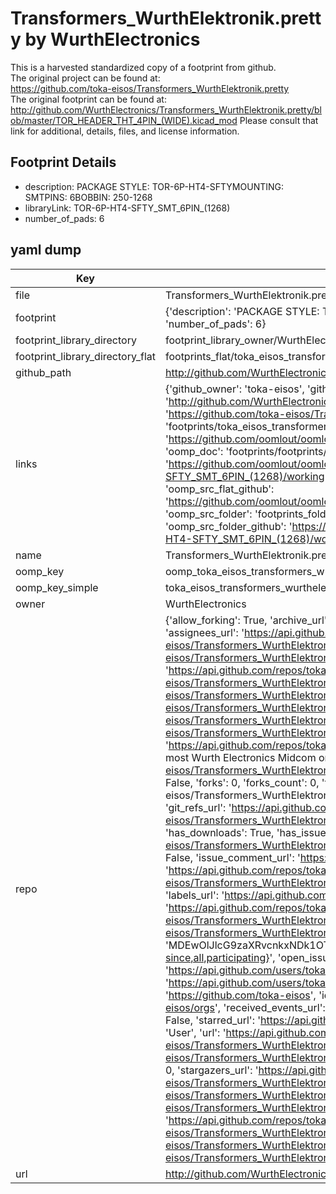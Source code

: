 # Transformers_WurthElektronik.pretty by WurthElectronics  
This is a harvested standardized copy of a footprint from github.  
The original project can be found at:  
https://github.com/toka-eisos/Transformers_WurthElektronik.pretty  
The original footprint can be found at:
http://github.com/WurthElectronics/Transformers_WurthElektronik.pretty/blob/master/TOR_HEADER_THT_4PIN_(WIDE).kicad_mod
Please consult that link for additional, details, files, and license information.  
## Footprint Details
* description: PACKAGE STYLE: TOR-6P-HT4-SFTYMOUNTING: SMTPINS: 6BOBBIN: 250-1268  
* libraryLink: TOR-6P-HT4-SFTY_SMT_6PIN_(1268)  
* number_of_pads: 6  
## yaml dump  
| Key | Value |  
| --- | --- |  
| file | Transformers_WurthElektronik.pretty/TOR-6P-HT4-SFTY_SMT_6PIN_(1268).kicad_mod |  
| footprint | {'description': 'PACKAGE STYLE: TOR-6P-HT4-SFTYMOUNTING: SMTPINS: 6BOBBIN: 250-1268', 'libraryLink': 'TOR-6P-HT4-SFTY_SMT_6PIN_(1268)', 'number_of_pads': 6} |  
| footprint_library_directory | footprint_library_owner/WurthElectronics_Transformers_WurthElektronik.pretty |  
| footprint_library_directory_flat | footprints_flat/toka_eisos_transformers_wurthelektronik_tor_6p_ht4_sfty_smt_6pin_(1268)/working |  
| github_path | http://github.com/WurthElectronics/Transformers_WurthElektronik.pretty/blob/master/TOR-6P-HT4-SFTY_SMT_6PIN_(1268).kicad_mod |  
| links | {'github_owner': 'toka-eisos', 'github_repo_name': 'Transformers_WurthElektronik.pretty', 'github_src': 'http://github.com/WurthElectronics/Transformers_WurthElektronik.pretty/blob/master/TOR_HEADER_THT_4PIN_(WIDE).kicad_mod', 'github_src_repo': 'https://github.com/toka-eisos/Transformers_WurthElektronik.pretty', 'oomp_bot': 'footprints/toka_eisos_transformers_wurthelektronik_tor_6p_ht4_sfty_smt_6pin_(1268)/working', 'oomp_bot_github': 'https://github.com/oomlout/oomlout_oomp_footprint_bot/tree/main/footprints/toka_eisos_transformers_wurthelektronik_tor_6p_ht4_sfty_smt_6pin_(1268)/working', 'oomp_doc': 'footprints/footprints/toka-eisos/Transformers_WurthElektronik/TOR-6P-HT4-SFTY_SMT_6PIN_(1268)/working/', 'oomp_doc_github': 'https://github.com/oomlout/oomlout_oomp_footprint_doc/tree/main/footprints/footprints/toka-eisos/Transformers_WurthElektronik/TOR-6P-HT4-SFTY_SMT_6PIN_(1268)/working', 'oomp_src_flat': 'footprints_flat/footprints_flat/toka_eisos_transformers_wurthelektronik_tor_6p_ht4_sfty_smt_6pin_(1268)/working', 'oomp_src_flat_github': 'https://github.com/oomlout/oomlout_oomp_footprint_src/tree/main/footprints_flat/toka_eisos_transformers_wurthelektronik_tor_6p_ht4_sfty_smt_6pin_(1268)/working', 'oomp_src_folder': 'footprints_folder/footprints_folder/toka-eisos/Transformers_WurthElektronik/TOR-6P-HT4-SFTY_SMT_6PIN_(1268)/working', 'oomp_src_folder_github': 'https://github.com/oomlout/oomlout_oomp_footprint_src/tree/main/footprints_folder/toka-eisos/Transformers_WurthElektronik/TOR-6P-HT4-SFTY_SMT_6PIN_(1268)/working'} |  
| name | Transformers_WurthElektronik.pretty |  
| oomp_key | oomp_toka_eisos_transformers_wurthelektronik_tor_6p_ht4_sfty_smt_6pin_(1268) |  
| oomp_key_simple | toka_eisos_transformers_wurthelektronik_tor_6p_ht4_sfty_smt_6pin_(1268) |  
| owner | WurthElectronics |  
| repo | {'allow_forking': True, 'archive_url': 'https://api.github.com/repos/toka-eisos/Transformers_WurthElektronik.pretty/{archive_format}{/ref}', 'archived': True, 'assignees_url': 'https://api.github.com/repos/toka-eisos/Transformers_WurthElektronik.pretty/assignees{/user}', 'blobs_url': 'https://api.github.com/repos/toka-eisos/Transformers_WurthElektronik.pretty/git/blobs{/sha}', 'branches_url': 'https://api.github.com/repos/toka-eisos/Transformers_WurthElektronik.pretty/branches{/branch}', 'clone_url': 'https://github.com/toka-eisos/Transformers_WurthElektronik.pretty.git', 'collaborators_url': 'https://api.github.com/repos/toka-eisos/Transformers_WurthElektronik.pretty/collaborators{/collaborator}', 'comments_url': 'https://api.github.com/repos/toka-eisos/Transformers_WurthElektronik.pretty/comments{/number}', 'commits_url': 'https://api.github.com/repos/toka-eisos/Transformers_WurthElektronik.pretty/commits{/sha}', 'compare_url': 'https://api.github.com/repos/toka-eisos/Transformers_WurthElektronik.pretty/compare/{base}...{head}', 'contents_url': 'https://api.github.com/repos/toka-eisos/Transformers_WurthElektronik.pretty/contents/{+path}', 'contributors_url': 'https://api.github.com/repos/toka-eisos/Transformers_WurthElektronik.pretty/contributors', 'created_at': '2018-09-20T10:08:03Z', 'default_branch': 'master', 'deployments_url': 'https://api.github.com/repos/toka-eisos/Transformers_WurthElektronik.pretty/deployments', 'description': 'We now have a model library available for KiCad.  It includes most Wurth Electronics Midcom online catalog products and packages. ', 'disabled': False, 'downloads_url': 'https://api.github.com/repos/toka-eisos/Transformers_WurthElektronik.pretty/downloads', 'events_url': 'https://api.github.com/repos/toka-eisos/Transformers_WurthElektronik.pretty/events', 'fork': False, 'forks': 0, 'forks_count': 0, 'forks_url': 'https://api.github.com/repos/toka-eisos/Transformers_WurthElektronik.pretty/forks', 'full_name': 'toka-eisos/Transformers_WurthElektronik.pretty', 'git_commits_url': 'https://api.github.com/repos/toka-eisos/Transformers_WurthElektronik.pretty/git/commits{/sha}', 'git_refs_url': 'https://api.github.com/repos/toka-eisos/Transformers_WurthElektronik.pretty/git/refs{/sha}', 'git_tags_url': 'https://api.github.com/repos/toka-eisos/Transformers_WurthElektronik.pretty/git/tags{/sha}', 'git_url': 'git://github.com/toka-eisos/Transformers_WurthElektronik.pretty.git', 'has_discussions': False, 'has_downloads': True, 'has_issues': True, 'has_pages': False, 'has_projects': True, 'has_wiki': True, 'homepage': '', 'hooks_url': 'https://api.github.com/repos/toka-eisos/Transformers_WurthElektronik.pretty/hooks', 'html_url': 'https://github.com/toka-eisos/Transformers_WurthElektronik.pretty', 'id': 149590000, 'is_template': False, 'issue_comment_url': 'https://api.github.com/repos/toka-eisos/Transformers_WurthElektronik.pretty/issues/comments{/number}', 'issue_events_url': 'https://api.github.com/repos/toka-eisos/Transformers_WurthElektronik.pretty/issues/events{/number}', 'issues_url': 'https://api.github.com/repos/toka-eisos/Transformers_WurthElektronik.pretty/issues{/number}', 'keys_url': 'https://api.github.com/repos/toka-eisos/Transformers_WurthElektronik.pretty/keys{/key_id}', 'labels_url': 'https://api.github.com/repos/toka-eisos/Transformers_WurthElektronik.pretty/labels{/name}', 'language': None, 'languages_url': 'https://api.github.com/repos/toka-eisos/Transformers_WurthElektronik.pretty/languages', 'license': None, 'merges_url': 'https://api.github.com/repos/toka-eisos/Transformers_WurthElektronik.pretty/merges', 'milestones_url': 'https://api.github.com/repos/toka-eisos/Transformers_WurthElektronik.pretty/milestones{/number}', 'mirror_url': None, 'name': 'Transformers_WurthElektronik.pretty', 'network_count': 0, 'node_id': 'MDEwOlJlcG9zaXRvcnkxNDk1OTAwMDA=', 'notifications_url': 'https://api.github.com/repos/toka-eisos/Transformers_WurthElektronik.pretty/notifications{?since,all,participating}', 'open_issues': 0, 'open_issues_count': 0, 'owner': {'avatar_url': 'https://avatars.githubusercontent.com/u/43415850?v=4', 'events_url': 'https://api.github.com/users/toka-eisos/events{/privacy}', 'followers_url': 'https://api.github.com/users/toka-eisos/followers', 'following_url': 'https://api.github.com/users/toka-eisos/following{/other_user}', 'gists_url': 'https://api.github.com/users/toka-eisos/gists{/gist_id}', 'gravatar_id': '', 'html_url': 'https://github.com/toka-eisos', 'id': 43415850, 'login': 'toka-eisos', 'node_id': 'MDQ6VXNlcjQzNDE1ODUw', 'organizations_url': 'https://api.github.com/users/toka-eisos/orgs', 'received_events_url': 'https://api.github.com/users/toka-eisos/received_events', 'repos_url': 'https://api.github.com/users/toka-eisos/repos', 'site_admin': False, 'starred_url': 'https://api.github.com/users/toka-eisos/starred{/owner}{/repo}', 'subscriptions_url': 'https://api.github.com/users/toka-eisos/subscriptions', 'type': 'User', 'url': 'https://api.github.com/users/toka-eisos'}, 'private': False, 'pulls_url': 'https://api.github.com/repos/toka-eisos/Transformers_WurthElektronik.pretty/pulls{/number}', 'pushed_at': '2018-09-20T10:09:02Z', 'releases_url': 'https://api.github.com/repos/toka-eisos/Transformers_WurthElektronik.pretty/releases{/id}', 'size': 83, 'ssh_url': 'git@github.com:toka-eisos/Transformers_WurthElektronik.pretty.git', 'stargazers_count': 0, 'stargazers_url': 'https://api.github.com/repos/toka-eisos/Transformers_WurthElektronik.pretty/stargazers', 'statuses_url': 'https://api.github.com/repos/toka-eisos/Transformers_WurthElektronik.pretty/statuses/{sha}', 'subscribers_count': 1, 'subscribers_url': 'https://api.github.com/repos/toka-eisos/Transformers_WurthElektronik.pretty/subscribers', 'subscription_url': 'https://api.github.com/repos/toka-eisos/Transformers_WurthElektronik.pretty/subscription', 'svn_url': 'https://github.com/toka-eisos/Transformers_WurthElektronik.pretty', 'tags_url': 'https://api.github.com/repos/toka-eisos/Transformers_WurthElektronik.pretty/tags', 'teams_url': 'https://api.github.com/repos/toka-eisos/Transformers_WurthElektronik.pretty/teams', 'temp_clone_token': None, 'topics': [], 'trees_url': 'https://api.github.com/repos/toka-eisos/Transformers_WurthElektronik.pretty/git/trees{/sha}', 'updated_at': '2023-01-28T01:29:59Z', 'url': 'https://api.github.com/repos/toka-eisos/Transformers_WurthElektronik.pretty', 'visibility': 'public', 'watchers': 0, 'watchers_count': 0, 'web_commit_signoff_required': False} |  
| url | http://github.com/WurthElectronics/Transformers_WurthElektronik.pretty |  

